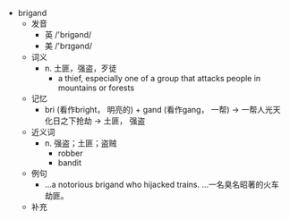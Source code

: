- brigand
  - 发音
    - 英 /'brigənd/
    - 美 /'brɪɡənd/
  - 词义
    - n. 土匪，强盗，歹徒
      - a thief, especially one of a group that attacks people in mountains or forests
  - 记忆
    - bri (看作bright， 明亮的) + gand (看作gang， 一帮) → 一帮人光天化日之下抢劫 → 土匪， 强盗
  - 近义词
    - n. 强盗；土匪；盗贼
      - robber
      - bandit
  - 例句
    - ...a notorious brigand who hijacked trains. ...一名臭名昭著的火车劫匪。
  - 补充